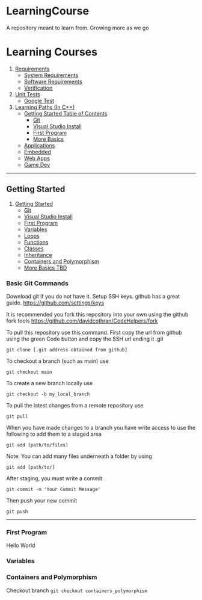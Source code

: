 # LearningCourse
A repository meant to learn from. Growing more as we go

# Learning Courses
1. [Requirements](#requirements)
    - [System Requirements](#systemreqs)
    - [Software Requirements](#softwarereqs)
    - [Verification](#verification)
2. [Unit Tests](#unittests)
    - [Google Test](#gtest)
3. [Learning Paths (In C++)](#code)
    - [Getting Started Table of Contents](#start)
        - [Git](#git)
        - [Visual Studio Install](#vs)
        - [First Program](#first)
        - [More Basics](#more)
    - [Applications](#apps)
    - [Embedded](#embedded)
    - [Web Apps](#web)
    - [Game Dev](#gamedev)

---

<a name="code" />
<a name="start" />

## Getting Started
1. [Getting Started](#start)
    - [Git](#git)
    - [Visual Studio Install](#vs)
    - [First Program](#first)
    - [Variables](#variables)
    - [Loops](#loops)
    - [Functions](#functions)
    - [Classes](#classes)
    - [Inheritance](#inheritance)
    - [Containers and Polymorphism](#containers)
    - [More Basics TBD](#more)



### Basic Git Commands
<a name="git" />

Download git if you do not have it. Setup SSH keys. github has a great guide.
https://github.com/settings/keys

It is recommended you fork this repository into your own using the github fork tools
https://github.com/davidcothran/CodeHelpers/fork

To pull this repository use this command. First copy the url from github using the green Code button and copy the SSH url ending it .git

`git clone [.git address obtained from github]`

To checkout a branch (such as main) use

`git checkout main`

To create a new branch locally use

`git checkout -b my_local_branch`

To pull the latest changes from a remote repository use

`git pull`

When you have made changes to a branch you have write access to use the following to add them to a staged area

`git add [path/to/files]`

Note: You can add many files underneath a folder by using

`git add [path/to/]`

After staging, you must write a commit

`git commit -m 'Your Commit Message'`

Then push your new commit

`git push`

---


### First Program
<a name="first" />

Hello World

### Variables



### Containers and Polymorphism
<a name="containers" />

Checkout branch
`git checkout containers_polymorphism`
